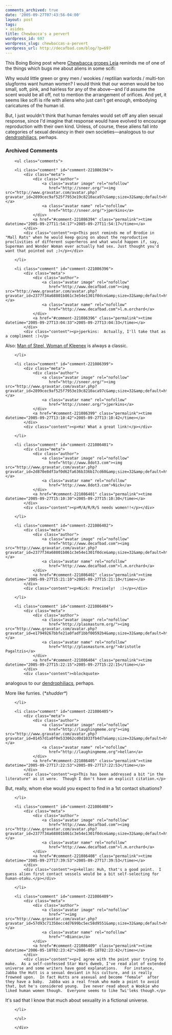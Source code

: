 ```yaml
---
comments_archived: true
date: '2005-09-27T07:43:56-04:00'
layout: post
tags:
- asides
title: Chewbacca's a pervert
wordpress_id: 697
wordpress_slug: chewbaccas-a-pervert
wordpress_url: http://decafbad.com/blog/?p=697
---
```

This Boing Boing post where [Chewbacca gropes Leia](http://www.boingboing.net/2005/09/26/chewbacca_gropes_lei.html) reminds me of one of the things which bugs me about aliens in some scifi:  

Why would little green or grey men / wookies / reptilian warlords / multi-ton slugforms want human women?  I would think that our women would be too small, soft, pink, and hairless for any of the above—and I'd assume the scent would be all off, not to mention the arrangement of orifices.  And yet, it seems like scifi is rife with aliens who just can't get enough, embodying caricatures of the human id.

But, I just wouldn't think that human females would set off any alien sexual response, since I'd imagine that response would have evolved to encourage reproduction with their own kind.  Unless, of course, these aliens fall into categories of sexual deviancy in their own societies—analogous to our [dendrophiliacs](http://www.odd-sex.com/info/gloss220.htm), perhaps.

<div id="comments" class="comments archived-comments">
            <h3>Archived Comments</h3>
            
        <ul class="comments">
            
        <li class="comment" id="comment-221086394">
            <div class="meta">
                <div class="author">
                    <a class="avatar image" rel="nofollow" 
                       href="http://sneer.org/"><img src="http://www.gravatar.com/avatar.php?gravatar_id=2899cec9af525f7953e19c8210aca97c&amp;size=32&amp;default=http://mediacdn.disqus.com/1320279820/images/noavatar32.png"/></a>
                    <a class="avatar name" rel="nofollow" 
                       href="http://sneer.org/">jperkins</a>
                </div>
                <a href="#comment-221086394" class="permalink"><time datetime="2005-09-27T11:54:17">2005-09-27T11:54:17</time></a>
            </div>
            <div class="content"><p>This post reminds me of Brodie in "Mall Rats" when he would keep going on about the reproductive proclivities of different superheros and what would happen if, say, Superman and Wonder Woman ever actually had sex. Just thought you'd want that pointed out ;)</p></div>
            
        </li>
    
        <li class="comment" id="comment-221086396">
            <div class="meta">
                <div class="author">
                    <a class="avatar image" rel="nofollow" 
                       href="http://www.decafbad.com"><img src="http://www.gravatar.com/avatar.php?gravatar_id=2377f34a68801b861c3e54e1301f0dce&amp;size=32&amp;default=http://mediacdn.disqus.com/1320279820/images/noavatar32.png"/></a>
                    <a class="avatar name" rel="nofollow" 
                       href="http://www.decafbad.com">l.m.orchard</a>
                </div>
                <a href="#comment-221086396" class="permalink"><time datetime="2005-09-27T13:04:33">2005-09-27T13:04:33</time></a>
            </div>
            <div class="content"><p>jperkins:  Actually, I'll take that as a compliment :)</p>

<p>Also:  <a href="http://www.larryniven.org/stories/Man_of_Steel_Woman_of_Kleenex.htm" rel="nofollow">Man of Steel, Woman of Kleenex</a> is always a classic.</p></div>
            
        </li>
    
        <li class="comment" id="comment-221086399">
            <div class="meta">
                <div class="author">
                    <a class="avatar image" rel="nofollow" 
                       href="http://sneer.org/"><img src="http://www.gravatar.com/avatar.php?gravatar_id=2899cec9af525f7953e19c8210aca97c&amp;size=32&amp;default=http://mediacdn.disqus.com/1320279820/images/noavatar32.png"/></a>
                    <a class="avatar name" rel="nofollow" 
                       href="http://sneer.org/">jperkins</a>
                </div>
                <a href="#comment-221086399" class="permalink"><time datetime="2005-09-27T13:10:42">2005-09-27T13:10:42</time></a>
            </div>
            <div class="content"><p>Ha! What a great link!</p></div>
            
        </li>
    
        <li class="comment" id="comment-221086401">
            <div class="meta">
                <div class="author">
                    <a class="avatar image" rel="nofollow" 
                       href="http://www.8dot3.com"><img src="http://www.gravatar.com/avatar.php?gravatar_id=2d870e8df3af0d62fa636b336b17cd60&amp;size=32&amp;default=http://mediacdn.disqus.com/1320279820/images/noavatar32.png"/></a>
                    <a class="avatar name" rel="nofollow" 
                       href="http://www.8dot3.com">Nick</a>
                </div>
                <a href="#comment-221086401" class="permalink"><time datetime="2005-09-27T15:10:30">2005-09-27T15:10:30</time></a>
            </div>
            <div class="content"><p>M/A/R/R/S needs women!!</p></div>
            
        </li>
    
        <li class="comment" id="comment-221086402">
            <div class="meta">
                <div class="author">
                    <a class="avatar image" rel="nofollow" 
                       href="http://www.decafbad.com"><img src="http://www.gravatar.com/avatar.php?gravatar_id=2377f34a68801b861c3e54e1301f0dce&amp;size=32&amp;default=http://mediacdn.disqus.com/1320279820/images/noavatar32.png"/></a>
                    <a class="avatar name" rel="nofollow" 
                       href="http://www.decafbad.com">l.m.orchard</a>
                </div>
                <a href="#comment-221086402" class="permalink"><time datetime="2005-09-27T15:21:10">2005-09-27T15:21:10</time></a>
            </div>
            <div class="content"><p>Nick: Precisely!  :)</p></div>
            
        </li>
    
        <li class="comment" id="comment-221086404">
            <div class="meta">
                <div class="author">
                    <a class="avatar image" rel="nofollow" 
                       href="http://plasmasturm.org/"><img src="http://www.gravatar.com/avatar.php?gravatar_id=e17949267bbfe21a0fadf1bbf00592b4&amp;size=32&amp;default=http://mediacdn.disqus.com/1320279820/images/noavatar32.png"/></a>
                    <a class="avatar name" rel="nofollow" 
                       href="http://plasmasturm.org/">Aristotle Pagaltzis</a>
                </div>
                <a href="#comment-221086404" class="permalink"><time datetime="2005-09-27T15:22:15">2005-09-27T15:22:15</time></a>
            </div>
            <div class="content"><blockquote>
  <p>analogous to our <a href="http://www.odd-sex.com/info/gloss220.htm" rel="nofollow">dendrophiliacs</a>, perhaps.</p>
</blockquote>

<p>More like furries. (<i>*shudder*</i>)</p></div>
            
        </li>
    
        <li class="comment" id="comment-221086405">
            <div class="meta">
                <div class="author">
                    <a class="avatar image" rel="nofollow" 
                       href="http://laughingmeme.org"><img src="http://www.gravatar.com/avatar.php?gravatar_id=01457d1a0f0e533062cd0d1033fb4d7a&amp;size=32&amp;default=http://mediacdn.disqus.com/1320279820/images/noavatar32.png"/></a>
                    <a class="avatar name" rel="nofollow" 
                       href="http://laughingmeme.org">kellan</a>
                </div>
                <a href="#comment-221086405" class="permalink"><time datetime="2005-09-27T17:22:53">2005-09-27T17:22:53</time></a>
            </div>
            <div class="content"><p>This has been addressed a bit "in the literature" as it were.  Though I don't have an explicit citation.</p>

<p>But, really, whom else would you expect to find in a 1st contact situations?</p></div>
            
        </li>
    
        <li class="comment" id="comment-221086408">
            <div class="meta">
                <div class="author">
                    <a class="avatar image" rel="nofollow" 
                       href="http://www.decafbad.com"><img src="http://www.gravatar.com/avatar.php?gravatar_id=2377f34a68801b861c3e54e1301f0dce&amp;size=32&amp;default=http://mediacdn.disqus.com/1320279820/images/noavatar32.png"/></a>
                    <a class="avatar name" rel="nofollow" 
                       href="http://www.decafbad.com">l.m.orchard</a>
                </div>
                <a href="#comment-221086408" class="permalink"><time datetime="2005-09-27T17:39:53">2005-09-27T17:39:53</time></a>
            </div>
            <div class="content"><p>kellan: Huh, that's a good point.  I guess alien first contact vessels would be a bit self-selecting for human-otaku.</p></div>
            
        </li>
    
        <li class="comment" id="comment-221086409">
            <div class="meta">
                <div class="author">
                    <a class="avatar image" rel="nofollow" 
                       href=""><img src="http://www.gravatar.com/avatar.php?gravatar_id=57d93c71358ecc4d7699bc5ec58d9551&amp;size=32&amp;default=http://mediacdn.disqus.com/1320279820/images/noavatar32.png"/></a>
                    <a class="avatar name" rel="nofollow" 
                       href="">Bianca</a>
                </div>
                <a href="#comment-221086409" class="permalink"><time datetime="2006-05-18T02:23:42">2006-05-18T02:23:42</time></a>
            </div>
            <div class="content"><p>I agree with the point your trying to make.  As a self-confessed Star Wars dweeb, I've read alot of extended universe and some writers have good explanations.   For instance, Jabba the Hutt is a sexual deviant in his culture, and is really frowned upon.  In fact Hutts are asexual and become "female"  after they have a baby.  Jabba was a real freak who made a point to avoid that, but he's considered young.  Ive never read about a Wookie who liked human women though.  Everyone seems to like Twi'leks though.</p>

<p>It's sad that I know that much about sexuality in a fictional universe.</p></div>
            
        </li>
    
        </ul>
    
        </div>
    
